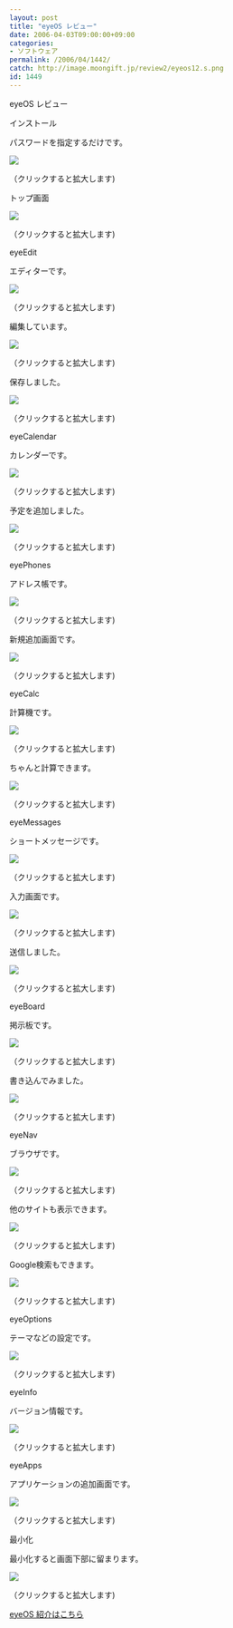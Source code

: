 ```yaml
---
layout: post
title: "eyeOS レビュー"
date: 2006-04-03T09:00:00+09:00
categories:
- ソフトウェア
permalink: /2006/04/1442/
catch: http://image.moongift.jp/review2/eyeos12.s.png
id: 1449
---
```

eyeOS レビュー  
<!--more-->

インストール

  

パスワードを指定するだけです。

  

[![](http://image.moongift.jp/review2/eyeos1.s.png)](http://image.moongift.jp/review2/eyeos1.png)  
  
（クリックすると拡大します)

  

トップ画面

  

[![](http://image.moongift.jp/review2/eyeos2.s.png)](http://image.moongift.jp/review2/eyeos2.png)  
  
（クリックすると拡大します)

  

eyeEdit

  

エディターです。

  

[![](http://image.moongift.jp/review2/eyeos3.s.png)](http://image.moongift.jp/review2/eyeos3.png)  
  
（クリックすると拡大します)

  

編集しています。

  

[![](http://image.moongift.jp/review2/eyeos6.s.png)](http://image.moongift.jp/review2/eyeos6.png)  
  
（クリックすると拡大します)

  

保存しました。

  

[![](http://image.moongift.jp/review2/eyeos7.s.png)](http://image.moongift.jp/review2/eyeos7.png)  
  
（クリックすると拡大します)

  

eyeCalendar

  

カレンダーです。

  

[![](http://image.moongift.jp/review2/eyeos4.s.png)](http://image.moongift.jp/review2/eyeos4.png)  
  
（クリックすると拡大します)

  

予定を追加しました。

  

[![](http://image.moongift.jp/review2/eyeos5.s.png)](http://image.moongift.jp/review2/eyeos5.png)  
  
（クリックすると拡大します)

  

eyePhones

  

アドレス帳です。

  

[![](http://image.moongift.jp/review2/eyeos8.s.png)](http://image.moongift.jp/review2/eyeos8.png)  
  
（クリックすると拡大します)

  

新規追加画面です。

  

[![](http://image.moongift.jp/review2/eyeos9.s.png)](http://image.moongift.jp/review2/eyeos9.png)  
  
（クリックすると拡大します)

  

eyeCalc

  

計算機です。

  

[![](http://image.moongift.jp/review2/eyeos10.s.png)](http://image.moongift.jp/review2/eyeos10.png)  
  
（クリックすると拡大します)

  

ちゃんと計算できます。

  

[![](http://image.moongift.jp/review2/eyeos11.s.png)](http://image.moongift.jp/review2/eyeos11.png)  
  
（クリックすると拡大します)

  

eyeMessages

  

ショートメッセージです。

  

[![](http://image.moongift.jp/review2/eyeos12.s.png)](http://image.moongift.jp/review2/eyeos12.png)  
  
（クリックすると拡大します)

  

入力画面です。

  

[![](http://image.moongift.jp/review2/eyeos13.s.png)](http://image.moongift.jp/review2/eyeos13.png)  
  
（クリックすると拡大します)

  

送信しました。

  

[![](http://image.moongift.jp/review2/eyeos14.s.png)](http://image.moongift.jp/review2/eyeos14.png)  
  
（クリックすると拡大します)

  

eyeBoard

  

掲示板です。

  

[![](http://image.moongift.jp/review2/eyeos15.s.png)](http://image.moongift.jp/review2/eyeos15.png)  
  
（クリックすると拡大します)

  

書き込んでみました。

  

[![](http://image.moongift.jp/review2/eyeos16.s.png)](http://image.moongift.jp/review2/eyeos16.png)  
  
（クリックすると拡大します)

  

eyeNav

  

ブラウザです。

  

[![](http://image.moongift.jp/review2/eyeos17.s.png)](http://image.moongift.jp/review2/eyeos17.png)  
  
（クリックすると拡大します)

  

他のサイトも表示できます。

  

[![](http://image.moongift.jp/review2/eyeos18.s.png)](http://image.moongift.jp/review2/eyeos18.png)  
  
（クリックすると拡大します)

  

Google検索もできます。

  

[![](http://image.moongift.jp/review2/eyeos19.s.png)](http://image.moongift.jp/review2/eyeos19.png)  
  
（クリックすると拡大します)

  

eyeOptions

  

テーマなどの設定です。

  

[![](http://image.moongift.jp/review2/eyeos20.s.png)](http://image.moongift.jp/review2/eyeos20.png)  
  
（クリックすると拡大します)

  

eyeInfo

  

バージョン情報です。

  

[![](http://image.moongift.jp/review2/eyeos21.s.png)](http://image.moongift.jp/review2/eyeos21.png)  
  
（クリックすると拡大します)

  

eyeApps

  

アプリケーションの追加画面です。

  

[![](http://image.moongift.jp/review2/eyeos22.s.png)](http://image.moongift.jp/review2/eyeos22.png)  
  
（クリックすると拡大します)

  

最小化

  

最小化すると画面下部に留まります。

  

[![](http://image.moongift.jp/review2/eyeos23.s.png)](http://image.moongift.jp/review2/eyeos23.png)  
  
（クリックすると拡大します)

  

[eyeOS 紹介はこちら](http://oss.moongift.jp/intro/i-1438.html)

